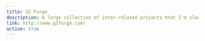 ```yaml
---
title: G2 Forge
description: A large collection of inter-related projects that I'm slowly evolving and releasing.
link: http://www.g2forge.com/
active: true
---
```

